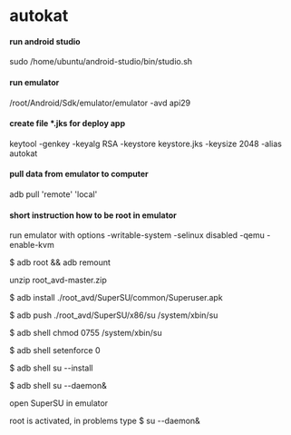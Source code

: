 # autokat

#### run android studio
sudo /home/ubuntu/android-studio/bin/studio.sh

#### run emulator
/root/Android/Sdk/emulator/emulator -avd api29

#### create file *.jks for deploy app
keytool -genkey -keyalg RSA -keystore keystore.jks -keysize 2048 -alias autokat

#### pull data from emulator to computer 
adb pull 'remote' 'local'

#### short instruction how to be root in emulator
run emulator with options
-writable-system -selinux disabled -qemu -enable-kvm

$ adb root && adb remount

unzip root_avd-master.zip

$ adb install ./root_avd/SuperSU/common/Superuser.apk 

$ adb push ./root_avd/SuperSU/x86/su /system/xbin/su

$ adb shell chmod 0755 /system/xbin/su

$ adb shell setenforce 0

$ adb shell su --install

$ adb shell su --daemon&

open SuperSU in emulator 

root is activated, in problems type
$ su --daemon&